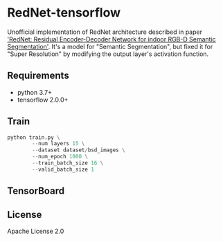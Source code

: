 # RedNet-tensorflow
Unofficial implementation of RedNet architecture described in paper ['RedNet: Residual Encoder-Decoder Network for indoor RGB-D Semantic Segmentation'](https://arxiv.org/abs/1806.01054). It's a model for "Semantic Segmentation", but fixed it for "Super Resolution" by modifying the output layer's activation function.

## Requirements
- python 3.7+
- tensorflow 2.0.0+

## Train

```python
python train.py \
        --num layers 15 \
        --dataset dataset/bsd_images \
        --num_epoch 1000 \
        --train_batch_size 16 \
        --valid_batch_size 1
```

## TensorBoard


## License
Apache License 2.0

